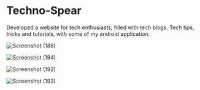 # Techno-Spear

Developed a website for tech enthusiasts, filled with tech blogs.
Tech tips, tricks and tutorials, with some of my android application.

![Screenshot (188)](https://user-images.githubusercontent.com/74344228/137717877-0f8163d0-714b-4c39-8a44-84fd3f338971.png)

![Screenshot (194)](https://user-images.githubusercontent.com/74344228/137717933-b8964a86-ccaa-47c2-9326-0ddb09c8b06e.png)

![Screenshot (192)](https://user-images.githubusercontent.com/74344228/137717986-625ec188-fc7a-4be0-adff-fd196927876a.png)

![Screenshot (193)](https://user-images.githubusercontent.com/74344228/137717992-60459911-0a84-4aa8-8a81-9a45fad54bf3.png)
